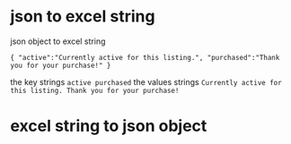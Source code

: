# json to excel string
json object to excel string

`
{
  "active":"Currently active for this listing.",
  "purchased":"Thank you for your purchase!"
}
`

the key strings
`
active
purchased
`
the values strings
`
Currently active for this listing.
Thank you for your purchase!
`

# excel string to json object

